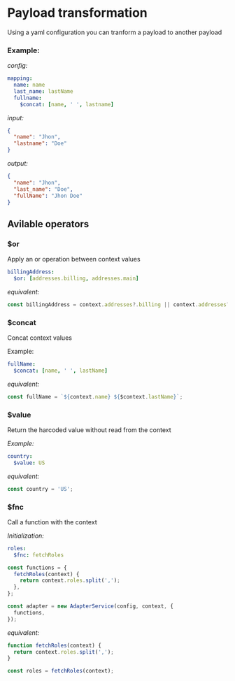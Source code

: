 # Payload transformation

Using a yaml configuration you can tranform a payload to another payload

### Example:

_config:_

```yaml
mapping:
  name: name
  last_name: lastName
  fullname:
    $concat: [name, ' ', lastname]
```

_input:_

```json
{
  "name": "Jhon",
  "lastname": "Doe"
}
```

_output:_

```json
{
  "name": "Jhon",
  "last_name": "Doe",
  "fullName": "Jhon Doe"
}
```

## Avilable operators

### $or

Apply an or operation between context values

```yaml
billingAddress:
  $or: [addresses.billing, addresses.main]
```

_equivalent:_

```js
const billingAddress = context.addresses?.billing || context.addresses?.main;
```

### $concat

Concat context values

Example:

```yaml
fullName:
  $concat: [name, ' ', lastName]
```

_equivalent:_

```js
const fullName = `${context.name} ${$context.lastName}`;
```

### $value

Return the harcoded value without read from the context

_Example:_

```yaml
country:
  $value: US
```

_equivalent:_

```js
const country = 'US';
```

### $fnc

Call a function with the context

_Initialization:_

```yaml
roles:
  $fnc: fetchRoles
```

```ts
const functions = {
  fetchRoles(context) {
    return context.roles.split(',');
  },
};

const adapter = new AdapterService(config, context, {
  functions,
});
```

_equivalent:_

```js
function fetchRoles(context) {
  return context.roles.split(',');
}

const roles = fetchRoles(context);
```
